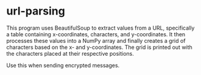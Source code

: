 # url-parsing

This program uses BeautifulSoup to extract values from a URL, specifically a table containing x-coordinates, characters, and y-coordinates. It then processes these values into a NumPy array and finally creates a grid of characters based on the x- and y-coordinates. The grid is printed out with the characters placed at their respective positions.

Use this when sending encrypted messages.